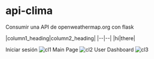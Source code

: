 # api-clima

Consumir una API de openweathermap.org con flask

|column1_heading|column2_heading| |--|--| |hi|there|

Iniciar sesión
![cl1](https://user-images.githubusercontent.com/97625018/172019963-5e7c27a2-5f80-420f-ae06-723ceda07c27.png)
Main Page
![cl2](https://user-images.githubusercontent.com/97625018/172019962-b86851b9-781a-4433-8735-ccf9e4bebad0.png)
User Dashboard
![cl3](https://user-images.githubusercontent.com/97625018/172019961-45a9b7a0-631a-46da-8aed-8de8430de4b1.png)
